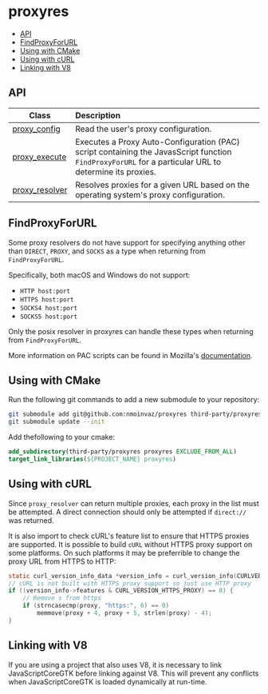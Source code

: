 # proxyres <!-- omit from toc -->

- [API](#api)
- [FindProxyForURL](#findproxyforurl)
- [Using with CMake](#using-with-cmake)
- [Using with cURL](#using-with-curl)
- [Linking with V8](#linking-with-v8)

## API

|Class|Description|
|-|:-|
|[proxy_config](proxy_config.md)|Read the user's proxy configuration.|
|[proxy_execute](proxy_execute.md)|Executes a Proxy Auto-Configuration (PAC) script containing the JavasScript function `FindProxyForURL` for a particular URL to determine its proxies.|
|[proxy_resolver](proxy_resolver.md)|Resolves proxies for a given URL based on the operating system's proxy configuration.|

## FindProxyForURL

Some proxy resolvers do not have support for specifying anything other than `DIRECT`, `PROXY`, and `SOCKS` as a type when returning from `FindProxyForURL`.

Specifically, both macOS and Windows do not support:
 * `HTTP host:port`
 * `HTTPS host:port`
 * `SOCKS4 host:port`
 * `SOCKS5 host:port`

Only the posix resolver in proxyres can handle these types when returning from `FindProxyForURL`.

More information on PAC scripts can be found in Mozilla's [documentation](https://developer.mozilla.org/en-US/docs/Web/HTTP/Proxy_servers_and_tunneling/Proxy_Auto-Configuration_PAC_file).

## Using with CMake

Run the following git commands to add a new submodule to your repository:

```bash
git submodule add git@github.com:nmoinvaz/proxyres third-party/proxyres
git submodule update --init
```

Add thefollowing to your cmake:

```cmake
add_subdirectory(third-party/proxyres proxyres EXCLUDE_FROM_ALL)
target_link_libraries(${PROJECT_NAME} proxyres)
```

## Using with cURL

Since `proxy_resolver` can return multiple proxies, each proxy in the list must be attempted. A direct connection should only be attempted if `direct://` was returned.

It is also import to check cURL's feature list to ensure that HTTPS proxies are supported. It is possible to build `cURL` without HTTPS proxy support on some platforms. On such platforms it may be preferrible to change the proxy URL from HTTPS to HTTP:
```c
static curl_version_info_data *version_info = curl_version_info(CURLVERSION_NOW);
// cURL is not built with HTTPS proxy support so just use HTTP proxy
if ((version_info->features & CURL_VERSION_HTTPS_PROXY) == 0) {
    // Remove s from https
    if (strncasecmp(proxy, "https:", 6) == 0)
        memmove(proxy + 4, proxy + 5, strlen(proxy) - 4);
}
```

## Linking with V8

If you are using a project that also uses V8, it is necessary to link JavaScriptCoreGTK before linking against V8. This will prevent any conflicts when JavaScriptCoreGTK is loaded dynamically at run-time.